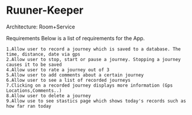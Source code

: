 # Ruuner-Keeper 

Architecture: 
Room+Service

Requirements 
Below is a list of requirements for the App.

    1.Allow user to record a journey which is saved to a database. The time, distance, date via gps
    2.Allow user to stop, start or pause a journey. Stopping a journey causes it to be saved
    4.Allow user to rate a journey out of 3
    5.Allow user to add comments about a certain journey
    6.Allow user to see a list of recorded journeys
    7.Clicking on a recorded journey displays more information (Gps Locations,Comments..)
    8.Allow user to delete a journey
    9.Allow use to see stastics page which shows today's records such as how far ran today 
   
